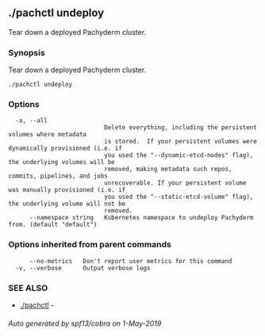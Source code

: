 ## ./pachctl undeploy

Tear down a deployed Pachyderm cluster.

### Synopsis


Tear down a deployed Pachyderm cluster.

```
./pachctl undeploy
```

### Options

```
  -a, --all                
                           Delete everything, including the persistent volumes where metadata
                           is stored.  If your persistent volumes were dynamically provisioned (i.e. if
                           you used the "--dynamic-etcd-nodes" flag), the underlying volumes will be
                           removed, making metadata such repos, commits, pipelines, and jobs
                           unrecoverable. If your persistent volume was manually provisioned (i.e. if
                           you used the "--static-etcd-volume" flag), the underlying volume will not be
                           removed.
      --namespace string   Kubernetes namespace to undeploy Pachyderm from. (default "default")
```

### Options inherited from parent commands

```
      --no-metrics   Don't report user metrics for this command
  -v, --verbose      Output verbose logs
```

### SEE ALSO
* [./pachctl](./pachctl.md)	 - 

###### Auto generated by spf13/cobra on 1-May-2019
